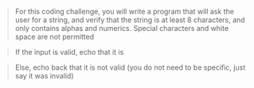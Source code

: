 >For this coding challenge, you will write a program that will ask the user for a string, and verify that the string is at least 8 characters, and only contains alphas and numerics. Special characters and white space are not permitted

>If the input is valid, echo that it is

>Else, echo back that it is not valid (you do not need to be specific, just say it was invalid)


